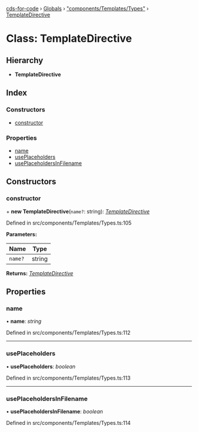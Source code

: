 [cds-for-code](../README.md) › [Globals](../globals.md) › ["components/Templates/Types"](../modules/_components_templates_types_.md) › [TemplateDirective](_components_templates_types_.templatedirective.md)

# Class: TemplateDirective

## Hierarchy

* **TemplateDirective**

## Index

### Constructors

* [constructor](_components_templates_types_.templatedirective.md#constructor)

### Properties

* [name](_components_templates_types_.templatedirective.md#name)
* [usePlaceholders](_components_templates_types_.templatedirective.md#useplaceholders)
* [usePlaceholdersInFilename](_components_templates_types_.templatedirective.md#useplaceholdersinfilename)

## Constructors

###  constructor

\+ **new TemplateDirective**(`name?`: string): *[TemplateDirective](_components_templates_types_.templatedirective.md)*

Defined in src/components/Templates/Types.ts:105

**Parameters:**

Name | Type |
------ | ------ |
`name?` | string |

**Returns:** *[TemplateDirective](_components_templates_types_.templatedirective.md)*

## Properties

###  name

• **name**: *string*

Defined in src/components/Templates/Types.ts:112

___

###  usePlaceholders

• **usePlaceholders**: *boolean*

Defined in src/components/Templates/Types.ts:113

___

###  usePlaceholdersInFilename

• **usePlaceholdersInFilename**: *boolean*

Defined in src/components/Templates/Types.ts:114
